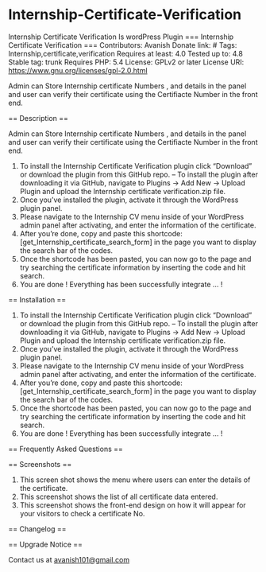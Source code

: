 # Internship-Certificate-Verification
Internship Certificate Verification Is wordPress Plugin
=== Internship Certificate Verification ===
Contributors: Avanish
Donate link: #
Tags: Internship,certificate,verification
Requires at least: 4.0
Tested up to: 4.8
Stable tag: trunk
Requires PHP: 5.4
License: GPLv2 or later
License URI: https://www.gnu.org/licenses/gpl-2.0.html

Admin can Store Internship certificate Numbers , and details in the panel and user can verify their certificate using the Certifiacte Number in the front end.

== Description ==

Admin can Store Internship certificate Numbers , and details in the panel and user can verify their certificate using the Certifiacte Number in the front end.

1. To install the Internship Certificate Verification plugin click “Download” or download the plugin from this GitHub repo.
– To install the plugin after downloading it via GitHub, navigate to Plugins → Add New → Upload Plugin and upload the Internship certificate verification.zip file.
2. Once you’ve installed the plugin, activate it through the WordPress plugin panel.
3. Please navigate to the Internship CV menu inside of your WordPress admin panel after activating, and enter the information of the certificate.
5. After you’re done, copy and paste this shortcode: [get_Internship_certificate_search_form] in the page you want to display the search bar of the codes.
6. Once the shortcode has been pasted, you can now go to the page and try searching the certificate information by inserting the code and hit search.
7. You are done ! Everything has been successfully integrate … !

== Installation ==


1. To install the  Internship Certificate Verification plugin click “Download” or download the plugin from this GitHub repo.
– To install the plugin after downloading it via GitHub, navigate to Plugins → Add New → Upload Plugin and upload the Internship certificate verification.zip file.
2. Once you’ve installed the plugin, activate it through the WordPress plugin panel.
3. Please navigate to the Internship CV menu inside of your WordPress admin panel after activating, and enter the information of the certificate.
5. After you’re done, copy and paste this shortcode: [get_Internship_certificate_search_form] in the page you want to display the search bar of the codes.
6. Once the shortcode has been pasted, you can now go to the page and try searching the certificate information by inserting the code and hit search.
7. You are done ! Everything has been successfully integrate … !

== Frequently Asked Questions ==


== Screenshots ==

1. This screen shot shows the menu where users can enter the details of the certificate.
2. This screenshot shows the list of all certificate data entered. 
3. This screenshot shows the front-end design on how it will appear for your visitors to check a certificate No.

== Changelog ==


== Upgrade Notice ==

Contact us at avanish101@gmail.com
